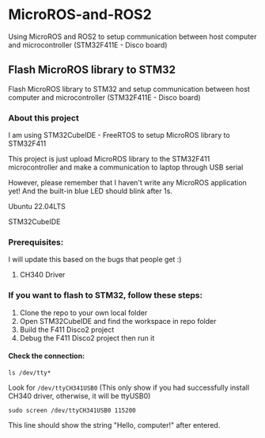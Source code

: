 # MicroROS-and-ROS2
Using MicroROS and ROS2 to setup communication between host computer and microcontroller (STM32F411E - Disco board)

## Flash MicroROS library to STM32
Flash MicroROS library to STM32 and setup communication between host computer and microcontroller (STM32F411E - Disco board)

### About this project
I am using STM32CubeIDE - FreeRTOS to setup MicroROS library to STM32F411

This project is just upload MicroROS library to the STM32F411 microcontroller and make a communication to laptop through USB serial

However, please remember that I haven't write any MicroROS application yet! And the built-in blue LED should blink after 1s.

Ubuntu 22.04LTS

STM32CubeIDE

### Prerequisites:
I will update this based on the bugs that people get :)
1. CH340 Driver

### If you want to flash to STM32, follow these steps:
1. Clone the repo to your own local folder
2. Open STM32CubeIDE and find the workspace in repo folder
3. Build the F411 Disco2 project
4. Debug the F411 Disco2 project then run it

#### Check the connection:
`ls /dev/tty*`

Look for `/dev/ttyCH341USB0` (This only show if you had successfully install CH340 driver, otherwise, it will be ttyUSB0)

`sudo screen /dev/ttyCH341USB0 115200`

This line should show the string "Hello, computer!" after entered.
